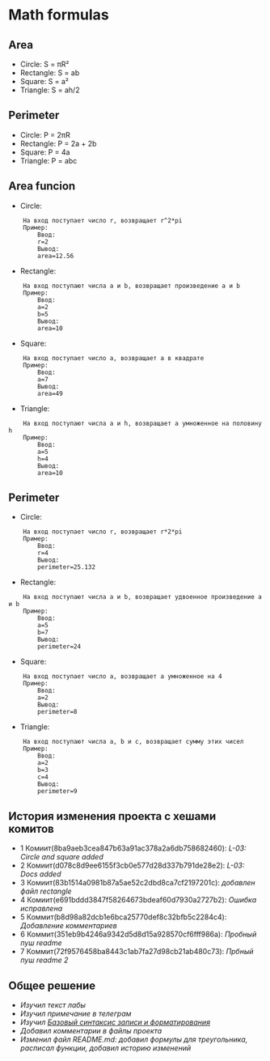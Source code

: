 # **Math formulas**
## **Area**
- Circle: S = πR²
- Rectangle: S = ab
- Square: S = a²
- Triangle: S = ah/2

## **Perimeter**
- Circle: P = 2πR
- Rectangle: P = 2a + 2b
- Square: P = 4a
- Triangle: P = abc

## **Area funcion**
- Circle:
```
    На вход поступает число r, возвращает r^2*pi
    Пример:
        Ввод:
        r=2
        Вывод:
        area=12.56
```
- Rectangle:
```
    На вход поступают числа a и b, возвращает произведение a и b
    Пример:
        Ввод:
        a=2
        b=5
        Вывод:
        area=10
```
- Square:
```
    На вход поступает число a, возвращает a в квадрате
    Пример:
        Ввод:
        a=7
        Вывод:
        area=49
```
- Triangle:
```
    На вход поступают числа a и h, возвращает a умноженное на половину h
    Пример:
        Ввод:
        a=5
        h=4
        Вывод:
        area=10
```

## **Perimeter**
- Circle:
```
    На вход поступает число r, возвращает r*2*pi
    Пример:
        Ввод:
        r=4
        Вывод:
        perimeter=25.132
```
- Rectangle:
```
    На вход поступают числа a и b, возвращает удвоенное произведение a и b
    Пример:
        Ввод:
        a=5
        b=7
        Вывод:
        perimeter=24
```
- Square:
```
    На вход поступает число a, возвращает a умноженное на 4
    Пример:
        Ввод:
        a=2
        Вывод:
        perimeter=8
```
- Triangle:
```
    На вход поступают числа a, b и c, возвращает сумму этих чисел
    Пример:
        Ввод:
        a=2
        b=3
        c=4
        Вывод:
        perimeter=9
```

## **История изменения проекта с хешами комитов**
- 1 Комиит(8ba9aeb3cea847b63a91ac378a2a6db758682460): *L-03: Circle and square added*
- 2 Комиит(d078c8d9ee6155f3cb0e577d28d337b791de28e2): *L-03: Docs added*
- 3 Комиит(83b1514a0981b87a5ae52c2dbd8ca7cf2197201c): *добавлен файл rectangle*
- 4 Комиит(e691bddd3847f58264673bdeaf60d7930a2727b2): *Ошибка исправлена*
- 5 Коммит(b8d98a82dcb1e6bca25770def8c32bfb5c2284c4):  *Добавление комментариев*
- 6 Коммит(351eb9b4246a9342d5d8d15a928570cf6fff986a):  *Пробный пуш readme*
- 7 Коммит(72f9576458ba8443c1ab7fa27d98cb21ab480c73):  *Прбный пуш readme 2*

## **Общее решение**
- *Изучил текст лабы*
- *Изучил примечание в телеграм*
- *Изучил [Базовый синтаксис записи и форматирования](https://docs.github.com/ru/get-started/writing-on-github/getting-started-with-writing-and-formatting-on-github/basic-writing-and-formatting-syntax)*
- *Добавил комментарии в файлы проекта*
- *Изменил файл README.md: добавил формулы для треугольника, расписал функции, добавил историю изменений*



